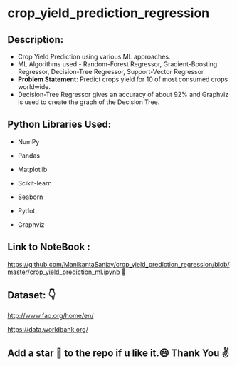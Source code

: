 # crop_yield_prediction_regression
## Description:
* Crop Yield Prediction using various ML approaches.
* ML Algorithms used - Random-Forest Regressor, Gradient-Boosting Regressor, Decision-Tree Regressor, Support-Vector Regressor
* <b>Problem Statement</b>: Predict crops yield for 10 of most consumed crops worldwide.
* Decision-Tree Regressor gives an accuracy of about 92% and Graphviz is used to create the graph of the Decision Tree.
## Python Libraries Used:
* NumPy 

* Pandas 

* Matplotlib

* Scikit-learn

* Seaborn 

* Pydot

* Graphviz

## Link to NoteBook : 
https://github.com/ManikantaSanjay/crop_yield_prediction_regression/blob/master/crop_yield_prediction_ml.ipynb 🔗

## Dataset: 👇
http://www.fao.org/home/en/

https://data.worldbank.org/

## Add a star 🌟 to the repo if u like it.😃 Thank You ✌️
